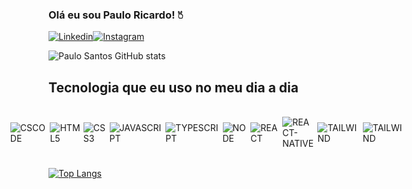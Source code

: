 ### Olá eu sou Paulo Ricardo! 🖔

[![Linkedin](https://img.shields.io/badge/LinkedIn-0077B5?style=for-the-badge&logo=linkedin&logoColor=white)](https://www.linkedin.com/in/paulo-ricardo-faria-santos-541aa01a5/)[![Instagram](https://img.shields.io/badge/Instagram-E4405F?style=for-the-badge&logo=instagram&logoColor=white)](https://www.instagram.com/paulo_ricar_fs/)

![Paulo Santos GitHub stats](https://github-readme-stats.vercel.app/api?username=paulorfsantos17&show_icons=true&theme=dark)

## Tecnologia que eu uso no meu dia a dia
<br/>
<div style="display: flex; gap:5px;align-items: center;justify-content:center"><br/>
  <img src="https://img.shields.io/badge/Made%20for-VSCode-1f425f.svg" alt="CSCODE" align="center">
  <img src="https://img.shields.io/badge/HTML5-E34F26?style=for-the-badge&logo=html5&logoColor=white" alt="HTML5" align="center">
  <img src="https://img.shields.io/badge/CSS3-1572B6?style=for-the-badge&logo=css3&logoColor=white" alt="CSS3" align="center">
  <img src="https://img.shields.io/badge/JavaScript-F7DF1E?style=for-the-badge&logo=javascript&logoColor=black" alt="JAVASCRIPT" align="center">
  <img src="https://img.shields.io/badge/TypeScript-007ACC?style=for-the-badge&logo=typescript&logoColor=white" alt="TYPESCRIPT" align="center">
  <img src="https://img.shields.io/badge/Node.js-43853D?style=for-the-badge&logo=node.js&logoColor=white" alt="NODE" align="center">
  <img src="https://img.shields.io/badge/React-20232A?style=for-the-badge&logo=react&logoColor=61DAFB" alt="REACT" align="center">
  <img src="https://img.shields.io/badge/React_Native-20232A?style=for-the-badge&logo=react&logoColor=61DAFB" alt="REACT-NATIVE" align="center">
  <img src="https://img.shields.io/badge/Tailwind_CSS-38B2AC?style=for-the-badge&logo=tailwind-css&logoColor=white" alt="TAILWIND" align="center">
  <img src="https://img.shields.io/badge/styled--components-DB7093?style=for-the-badge&logo=styled-components&logoColor=white" alt="TAILWIND" align="STYLED-COMPONENTS">


  
</div>

<br/>

[![Top Langs](https://github-readme-stats.vercel.app/api/top-langs/?username=paulorfsantos17&layout=compact)](https://https://github.com/paulorfsantos17)
